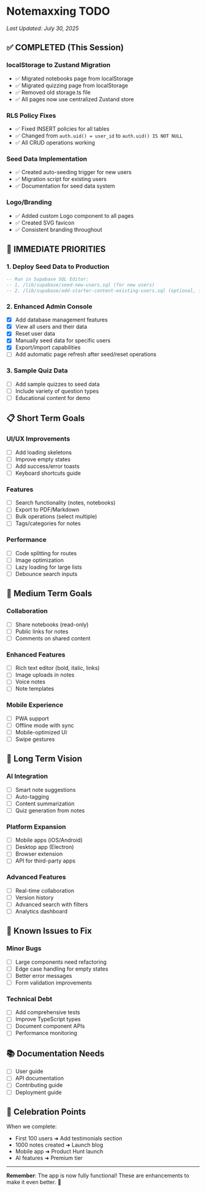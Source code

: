# Notemaxxing TODO

_Last Updated: July 30, 2025_

## ✅ COMPLETED (This Session)

### localStorage to Zustand Migration

- ✅ Migrated notebooks page from localStorage
- ✅ Migrated quizzing page from localStorage
- ✅ Removed old storage.ts file
- ✅ All pages now use centralized Zustand store

### RLS Policy Fixes

- ✅ Fixed INSERT policies for all tables
- ✅ Changed from `auth.uid() = user_id` to `auth.uid() IS NOT NULL`
- ✅ All CRUD operations working

### Seed Data Implementation

- ✅ Created auto-seeding trigger for new users
- ✅ Migration script for existing users
- ✅ Documentation for seed data system

### Logo/Branding

- ✅ Added custom Logo component to all pages
- ✅ Created SVG favicon
- ✅ Consistent branding throughout

## 🚀 IMMEDIATE PRIORITIES

### 1. Deploy Seed Data to Production

```sql
-- Run in Supabase SQL Editor:
-- 1. /lib/supabase/seed-new-users.sql (for new users)
-- 2. /lib/supabase/add-starter-content-existing-users.sql (optional, for existing)
```

### 2. Enhanced Admin Console

- [x] Add database management features
- [x] View all users and their data
- [x] Reset user data
- [x] Manually seed data for specific users
- [x] Export/import capabilities
- [ ] Add automatic page refresh after seed/reset operations

### 3. Sample Quiz Data

- [ ] Add sample quizzes to seed data
- [ ] Include variety of question types
- [ ] Educational content for demo

## 📋 Short Term Goals

### UI/UX Improvements

- [ ] Add loading skeletons
- [ ] Improve empty states
- [ ] Add success/error toasts
- [ ] Keyboard shortcuts guide

### Features

- [ ] Search functionality (notes, notebooks)
- [ ] Export to PDF/Markdown
- [ ] Bulk operations (select multiple)
- [ ] Tags/categories for notes

### Performance

- [ ] Code splitting for routes
- [ ] Image optimization
- [ ] Lazy loading for large lists
- [ ] Debounce search inputs

## 🎯 Medium Term Goals

### Collaboration

- [ ] Share notebooks (read-only)
- [ ] Public links for notes
- [ ] Comments on shared content

### Enhanced Features

- [ ] Rich text editor (bold, italic, links)
- [ ] Image uploads in notes
- [ ] Voice notes
- [ ] Note templates

### Mobile Experience

- [ ] PWA support
- [ ] Offline mode with sync
- [ ] Mobile-optimized UI
- [ ] Swipe gestures

## 🔮 Long Term Vision

### AI Integration

- [ ] Smart note suggestions
- [ ] Auto-tagging
- [ ] Content summarization
- [ ] Quiz generation from notes

### Platform Expansion

- [ ] Mobile apps (iOS/Android)
- [ ] Desktop app (Electron)
- [ ] Browser extension
- [ ] API for third-party apps

### Advanced Features

- [ ] Real-time collaboration
- [ ] Version history
- [ ] Advanced search with filters
- [ ] Analytics dashboard

## 🐛 Known Issues to Fix

### Minor Bugs

- [ ] Large components need refactoring
- [ ] Edge case handling for empty states
- [ ] Better error messages
- [ ] Form validation improvements

### Technical Debt

- [ ] Add comprehensive tests
- [ ] Improve TypeScript types
- [ ] Document component APIs
- [ ] Performance monitoring

## 📚 Documentation Needs

- [ ] User guide
- [ ] API documentation
- [ ] Contributing guide
- [ ] Deployment guide

## 🎉 Celebration Points

When we complete:

- First 100 users ➜ Add testimonials section
- 1000 notes created ➜ Launch blog
- Mobile app ➜ Product Hunt launch
- AI features ➜ Premium tier

---

**Remember**: The app is now fully functional! These are enhancements to make it even better. 🚀
